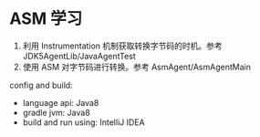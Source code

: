 # ASM 学习

1. 利用 Instrumentation 机制获取转换字节码的时机。参考 JDK5AgentLib/JavaAgentTest
2. 使用 ASM 对字节码进行转换。参考 AsmAgent/AsmAgentMain

config and build:

- language api: Java8
- gradle jvm: Java8
- build and run using: IntelliJ IDEA
